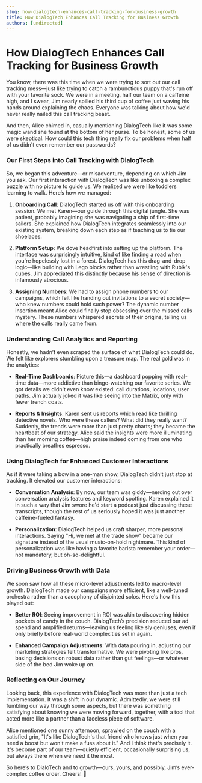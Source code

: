 ```yaml
---
slug: how-dialogtech-enhances-call-tracking-for-business-growth
title: How DialogTech Enhances Call Tracking for Business Growth
authors: [undirected]
---
```



# How DialogTech Enhances Call Tracking for Business Growth

You know, there was this time when we were trying to sort out our call tracking mess—just like trying to catch a rambunctious puppy that's run off with your favorite sock. We were in a meeting, half our team on a caffeine high, and I swear, Jim nearly spilled his third cup of coffee just waving his hands around explaining the chaos. Everyone was talking about how we'd never really nailed this call tracking beast.

And then, Alice chimed in, casually mentioning DialogTech like it was some magic wand she found at the bottom of her purse. To be honest, some of us were skeptical. How could this tech thing really fix our problems when half of us didn't even remember our passwords?

### Our First Steps into Call Tracking with DialogTech

So, we began this adventure—or misadventure, depending on which Jim you ask. Our first interaction with DialogTech was like unboxing a complex puzzle with no picture to guide us. We realized we were like toddlers learning to walk. Here’s how we managed:

1. **Onboarding Call**: DialogTech started us off with this onboarding session. We met Karen—our guide through this digital jungle. She was patient, probably imagining she was navigating a ship of first-time sailors. She explained how DialogTech integrates seamlessly into our existing system, breaking down each step as if teaching us to tie our shoelaces.

2. **Platform Setup**: We dove headfirst into setting up the platform. The interface was surprisingly intuitive, kind of like finding a road when you're hopelessly lost in a forest. DialogTech has this drag-and-drop logic—like building with Lego blocks rather than wrestling with Rubik's cubes. Jim appreciated this distinctly because his sense of direction is infamously atrocious.

3. **Assigning Numbers**: We had to assign phone numbers to our campaigns, which felt like handing out invitations to a secret society—who knew numbers could hold such power? The dynamic number insertion meant Alice could finally stop obsessing over the missed calls mystery. These numbers whispered secrets of their origins, telling us where the calls really came from.

### Understanding Call Analytics and Reporting

Honestly, we hadn’t even scraped the surface of what DialogTech could do. We felt like explorers stumbling upon a treasure map. The real gold was in the analytics:

- **Real-Time Dashboards**: Picture this—a dashboard popping with real-time data—more addictive than binge-watching our favorite series. We got details we didn't even know existed: call durations, locations, user paths. Jim actually joked it was like seeing into the Matrix, only with fewer trench coats.

- **Reports & Insights**: Karen sent us reports which read like thrilling detective novels. Who were these callers? What did they really want? Suddenly, the trends were more than just pretty charts; they became the heartbeat of our strategy. Alice said the insights were more illuminating than her morning coffee—high praise indeed coming from one who practically breathes espresso.

### Using DialogTech for Enhanced Customer Interactions

As if it were taking a bow in a one-man show, DialogTech didn’t just stop at tracking. It elevated our customer interactions:

- **Conversation Analysis**: By now, our team was giddy—nerding out over conversation analysis features and keyword spotting. Karen explained it in such a way that Jim swore he'd start a podcast just discussing these transcripts, though the rest of us seriously hoped it was just another caffeine-fueled fantasy.

- **Personalization**: DialogTech helped us craft sharper, more personal interactions. Saying "Hi, we met at the trade show" became our signature instead of the usual music-on-hold nightmare. This kind of personalization was like having a favorite barista remember your order—not mandatory, but oh-so-delightful.

### Driving Business Growth with Data

We soon saw how all these micro-level adjustments led to macro-level growth. DialogTech made our campaigns more efficient, like a well-tuned orchestra rather than a cacophony of disjointed solos. Here's how this played out:

- **Better ROI**: Seeing improvement in ROI was akin to discovering hidden pockets of candy in the couch. DialogTech’s precision reduced our ad spend and amplified returns—leaving us feeling like sly geniuses, even if only briefly before real-world complexities set in again.

- **Enhanced Campaign Adjustments**: With data pouring in, adjusting our marketing strategies felt transformative. We were pivoting like pros, basing decisions on robust data rather than gut feelings—or whatever side of the bed Jim woke up on.

### Reflecting on Our Journey

Looking back, this experience with DialogTech was more than just a tech implementation. It was a shift in our dynamic. Admittedly, we were still fumbling our way through some aspects, but there was something satisfying about knowing we were moving forward, together, with a tool that acted more like a partner than a faceless piece of software.

Alice mentioned one sunny afternoon, sprawled on the couch with a satisfied grin, "It's like DialogTech's that friend who knows just when you need a boost but won't make a fuss about it." And I think that's precisely it. It's become part of our team—quietly efficient, occasionally surprising us, but always there when we need it the most.

So here’s to DialoTech and to growth—ours, yours, and possibly, Jim’s ever-complex coffee order. Cheers! 🎉